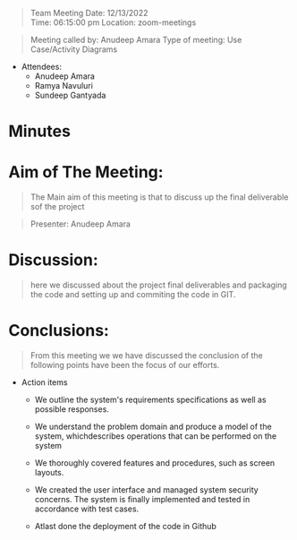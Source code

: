 >  Team Meeting 	                                               Date: 12/13/2022     
                                                                       Time: 06:15:00 pm 
                                                                       Location: zoom-meetings 

>   Meeting called by: Anudeep Amara  	            Type of meeting: Use Case/Activity Diagrams

* Attendees: 	
    * Anudeep Amara
    * Ramya Navuluri
    * Sundeep Gantyada	 	 
	
	
	
# Minutes 

# Aim of The Meeting: 	
> The Main aim of this meeting is that to discuss up the final deliverable sof the project

>Presenter: 	Anudeep Amara 

# Discussion: 

>here we discussed about the project final deliverables and packaging the code and setting up and commiting the code in GIT.


# Conclusions: 

>  From this meeting we we have discussed the conclusion of the following points have been the focus of our efforts.

*  Action items 	                                       

   * We outline the system's requirements specifications as well as possible responses.
 	
   *  We understand the problem domain and produce a model of the system, whichdescribes operations that can be performed on the system
   *  We thoroughly covered features and procedures, such as screen layouts.
   *  We created the user interface and managed system security concerns. The system is finally implemented and tested in accordance with test cases.
   * Atlast done the deployment of the code in Github





    	



	